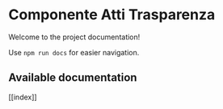 # Componente Atti Trasparenza

Welcome to the project documentation!

Use `npm run docs` for easier navigation.

## Available documentation

[[index]]
